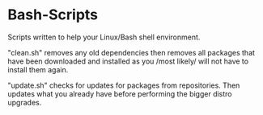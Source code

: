 Bash-Scripts
============

Scripts written to help your Linux/Bash shell environment.

"clean.sh" removes any old dependencies then removes all packages that have been downloaded and installed as you /most likely/ will not have to install them again.

"update.sh" checks for updates for packages from repositories. Then updates what you already have before performing the bigger distro upgrades.
